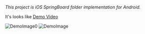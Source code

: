 *This project is iOS SpringBoard folder implementation for Android.*

It's looks like
[Demo Video](http://instagram.com/p/bDVqpIiDlR/)

![DemoImage0](https://raw.github.com/douzifly/iOSFolderForAndroid/master/show1.gif?raw=true)
![DemoImage](https://github.com/douzifly/sbf4android/blob/master/show.gif?raw=true)
